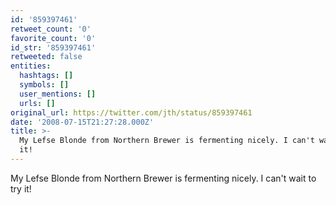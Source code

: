 ```yaml
---
id: '859397461'
retweet_count: '0'
favorite_count: '0'
id_str: '859397461'
retweeted: false
entities:
  hashtags: []
  symbols: []
  user_mentions: []
  urls: []
original_url: https://twitter.com/jth/status/859397461
date: '2008-07-15T21:27:28.000Z'
title: >-
  My Lefse Blonde from Northern Brewer is fermenting nicely. I can't wait to try
  it!
---
```


My Lefse Blonde from Northern Brewer is fermenting nicely. I can't wait to try it!